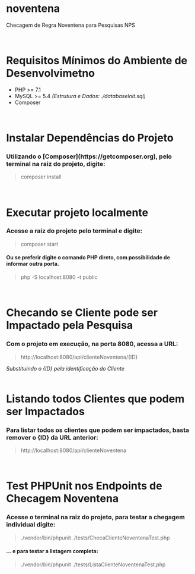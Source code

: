 # noventena
Checagem de Regra Noventena para Pesquisas NPS

<br />

# Requisitos Mínimos do Ambiente de Desenvolvimetno
 - PHP >= 7.1
 - MySQL >= 5.4 <i>(Estrutura e Dados: ./databaseInit.sql)</i>
 - Composer
 
<br />

# Instalar Dependências do Projeto
<h3>Utilizando o [Composer](https://getcomposer.org), pelo terminal na raiz do projeto, digite:</h3>
<blockquote>composer install</blockquote>

<br />

# Executar projeto localmente
<h3>Acesse a raiz do projeto pelo terminal e digite:</h3>
<blockquote>composer start</blockquote>
<h4>Ou se preferir digite o comando PHP direto, com possibilidade de informar outra porta.</h4>
<blockquote>php -S localhost:8080 -t public</blockquote>

<br />

# Checando se Cliente pode ser Impactado pela Pesquisa
<h3>Com o projeto em execução, na porta 8080, acessa a URL:</h3>
<blockquote>http://localhost:8080/api/clienteNoventena/{ID}</blockquote>
<i>Substituindo o {ID} pela identificação do Cliente</i>

<br />
<br />

# Listando todos Clientes que podem ser Impactados
<h3>Para listar todos os clientes que podem ser impactados, basta remover o {ID} da URL anterior:</h3>
<blockquote>http://localhost:8080/api/clienteNoventena</blockquote>

<br />

# Test PHPUnit nos Endpoints de Checagem Noventena
<h3>Acesse o terminal na raiz do projeto, para testar a chegagem individual digite:</h3>
<blockquote>./vendor/bin/phpunit ./tests/ChecaClienteNoventenaTest.php</blockquote>
<h4>... e para testar a listagem completa:</h4>
<blockquote>./vendor/bin/phpunit ./tests/ListaClienteNoventenaTest.php</blockquote>


